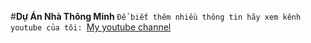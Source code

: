 #**Dự Án Nhà Thông Minh**
`Để biết thêm nhiều thông tin hãy xem kênh youtube của tôi: `[My youtube channel](https://www.youtube.com/@lamducthptBL/videos)
